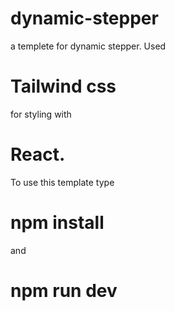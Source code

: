 # dynamic-stepper

a templete for dynamic stepper. Used

# Tailwind css

for styling with

# React.

To use this template type

# npm install

and

# npm run dev
